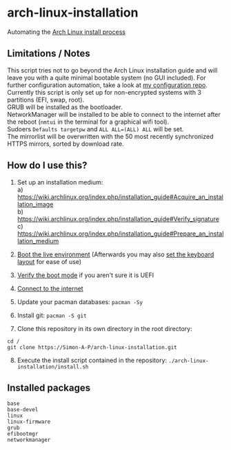 # arch-linux-installation
Automating the [Arch Linux install process](https://wiki.archlinux.org/index.php/installation_guide)  

## Limitations / Notes
This script tries not to go beyond the Arch Linux installation guide and will leave you with a quite minimal bootable system (no GUI included). For further configuration automation, take a look at [my configuration repo](https://github.com/Simon-A-P/dotfiles).  
Currently this script is only set up for non-encrypted systems with 3 partitions (EFI, swap, root).  
GRUB will be installed as the bootloader.  
NetworkManager will be installed to be able to connect to the internet after the reboot (```nmtui``` in the terminal for a graphical wifi tool).  
Sudoers ```Defaults targetpw``` and ```ALL ALL=(ALL) ALL``` will be set.  
The mirrorlist will be overwritten with the 50 most recently synchronized HTTPS mirrors, sorted by download rate.

## How do I use this?
1. Set up an installation medium:  
  a) https://wiki.archlinux.org/index.php/installation_guide#Acquire_an_installation_image  
  b) https://wiki.archlinux.org/index.php/installation_guide#Verify_signature  
  c) https://wiki.archlinux.org/index.php/installation_guide#Prepare_an_installation_medium  

2. [Boot the live environment](https://wiki.archlinux.org/index.php/installation_guide#Boot_the_live_environment) (Afterwards you may also [set the keyboard layout](https://wiki.archlinux.org/index.php/installation_guide#Set_the_keyboard_layout) for ease of use)  

3. [Verify the boot mode](https://wiki.archlinux.org/index.php/installation_guide#Verify_the_boot_mode) if you aren't sure it is UEFI  

4. [Connect to the internet](https://wiki.archlinux.org/index.php/installation_guide#Connect_to_the_internet)  

5. Update your pacman databases: ```pacman -Sy```

6. Install git: ```pacman -S git```  

7. Clone this repository in its own directory in the root directory:
```
cd /  
git clone https://Simon-A-P/arch-linux-installation.git 
```
8. Execute the install script contained in the repository: ```./arch-linux-installation/install.sh```

## Installed packages
```
base
base-devel
linux
linux-firmware
grub
efibootmgr
networkmanager
```
